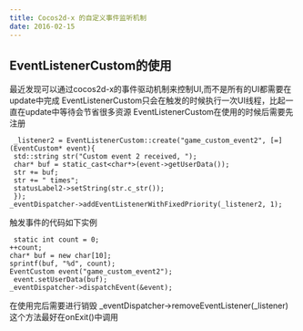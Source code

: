 ```yaml
---
title: Cocos2d-x 的自定义事件监听机制
date: 2016-02-15
---
```

## EventListenerCustom的使用
最近发现可以通过cocos2d-x的事件驱动机制来控制UI,而不是所有的UI都需要在update中完成
EventListenerCustom只会在触发的时候执行一次UI线程，比起一直在update中等待会节省很多资源
EventListenerCustom在使用的时候后需要先注册
```
 _listener2 = EventListenerCustom::create("game_custom_event2", [=](EventCustom* event){
 std::string str("Custom event 2 received, ");
 char* buf = static_cast<char*>(event->getUserData());
 str += buf;
 str += " times";
 statusLabel2->setString(str.c_str());
 }); 
_eventDispatcher->addEventListenerWithFixedPriority(_listener2, 1);
```
触发事件的代码如下实例
```
 static int count = 0;
++count;
char* buf = new char[10];
sprintf(buf, "%d", count);
EventCustom event("game_custom_event2");
 event.setUserData(buf);
_eventDispatcher->dispatchEvent(&event);
```
在使用完后需要进行销毁 _eventDispatcher->removeEventListener(_listener)这个方法最好在onExit()中调用